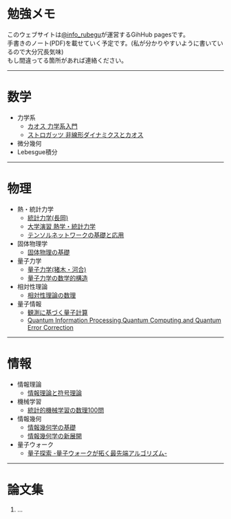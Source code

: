 # 勉強メモ

このウェブサイトは[@info_rubegu](https://twitter.com/info_rubegu)が運営するGihHub pagesです。  
手書きのノート(PDF)を載せていく予定です。(私が分かりやすいように書いているので大分冗長気味)  
もし間違ってる箇所があれば連絡ください。  

***
# 数学
- 力学系
    - [カオス 力学系入門](https://yuuki-ichimiya.github.io/Math/Thermal_Statistical_Mechanics/978_4621065426)
    - [ストロガッツ 非線形ダイナミクスとカオス](https://yuuki-ichimiya.github.io/Math/Thermal_Statistical_Mechanics/978_4621085806)
- 微分幾何
- Lebesgue積分

***
# 物理
- 熱・統計力学
    - [統計力学(長岡)](https://yuuki-ichimiya.github.io/Physics/Thermal_Statistical_Mechanics/978-4000299091)
    - [大学演習 熱学・統計力学](https://yuuki-ichimiya.github.io/Physics/Thermal_Statistical_Mechanics/978_4785380328)
    - [テンソルネットワークの基礎と応用](https://yuuki-ichimiya.github.io/Physics/Thermal_Statistical_Mechanics/978_4781915159)
- 固体物理学
    - [固体物理の基礎](https://yuuki-ichimiya.github.io/Physics/Solid_State_Physics/978_4842701981)
- 量子力学
    - [量子力学(猪木・河合)](https://yuuki-ichimiya.github.io/Physics/Quantum_Mechanics/978_4061532090)
    - [量子力学の数学的構造](https://yuuki-ichimiya.github.io/Physics/Quantum_Mechanics/978_4254136777)
- 相対性理論
    - [相対性理論の数理](https://yuuki-ichimiya.github.io/Physics/Theory_of_Relativity/978_4535789289)
- 量子情報
    - [観測に基づく量子計算](https://yuuki-ichimiya.github.io/Physics/Quantum_Information/978_4339028706)
    - [Quantum Information Processing,Quantum Computing,and Quantum Error Correction](https://yuuki-ichimiya.github.io/Physics/Quantum_Information/978_0128219829)

***
# 情報
- 情報理論
    - [情報理論と符号理論](https://yuuki-ichimiya.github.io/Information/Information_Theory/978_4621063422)
- 機械学習
    - [統計的機械学習の数理100問](https://yuuki-ichimiya.github.io/Information/Machine_Learning/978_4320125070)
- 情報幾何
    - [情報幾何学の基礎](https://yuuki-ichimiya.github.io/Information/Information_Geometry/978_4320114517)
    - [情報幾何学の新展開](https://yuuki-ichimiya.github.io/Information/Information_Geometry/978_4781914633)
- 量子ウォーク
    - [量子探索 -量子ウォークが拓く最先端アルゴリズム-](https://yuuki-ichimiya.github.io/Information/Quantum_Walk/978_4764906303)

***
# 論文集
1. ...


<!-- https://qiita.com/tbpgr/items/989c6badefff69377da7 -->
